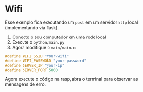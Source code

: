 # Wifi

Esse exemplo fica executando um `post` em um servidor `http` local (implementando via flask).

1. Conecte o seu computador em uma rede local
2. Execute o `python/main.py`
3. Agora modifique o `main/main.c`:

``` c
#define WIFI_SSID "your-wifi"
#define WIFI_PASSWORD "your-password"
#define SERVER_IP "your-ip"
#define SERVER_PORT 5000
```

Agora execute o código na rasp, abra o terminal para observar as mensagens de erro.
